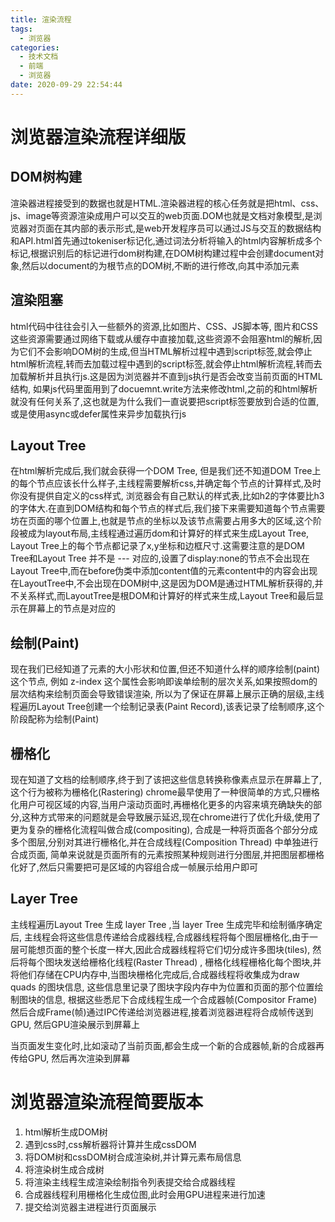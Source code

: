 ```yaml
---
title: 渲染流程
tags:
  - 浏览器
categories:
  - 技术文档
  - 前端
  - 浏览器
date: 2020-09-29 22:54:44
---
```


# 浏览器渲染流程详细版

## DOM树构建

渲染器进程接受到的数据也就是HTML.渲染器进程的核心任务就是把html、css、js、image等资源渲染成用户可以交互的web页面.DOM也就是文档对象模型,是浏览器对页面在其内部的表示形式,是web开发程序员可以通过JS与交互的数据结构和API.html首先通过tokeniser标记化,通过词法分析将输入的html内容解析成多个标记,根据识别后的标记进行dom树构建,在DOM树构建过程中会创建document对象,然后以document的为根节点的DOM树,不断的进行修改,向其中添加元素

## 渲染阻塞

html代码中往往会引入一些额外的资源,比如图片、CSS、JS脚本等, 图片和CSS这些资源需要通过网络下载或从缓存中直接加载,这些资源不会阻塞html的解析,因为它们不会影响DOM树的生成,但当HTML解析过程中遇到script标签,就会停止html解析流程,转而去加载过程中遇到的script标签,就会停止html解析流程,转而去加载解析并且执行js.这是因为浏览器并不直到js执行是否会改变当前页面的HTML结构, 如果js代码里面用到了docuemnt.write方法来修改html,之前的和html解析就没有任何关系了,这也就是为什么我们一直说要把script标签要放到合适的位置,或是使用async或defer属性来异步加载执行js

## Layout Tree

在html解析完成后,我们就会获得一个DOM Tree, 但是我们还不知道DOM Tree上的每个节点应该长什么样子,主线程需要解析css,并确定每个节点的计算样式,及时你没有提供自定义的css样式, 浏览器会有自己默认的样式表,比如h2的字体要比h3的字体大.在直到DOM结构和每个节点的样式后,我们接下来需要知道每个节点需要坊在页面的哪个位置上,也就是节点的坐标以及该节点需要占用多大的区域,这个阶段被成为layout布局,主线程通过遍历dom和计算好的样式来生成Layout Tree, Layout Tree上的每个节点都记录了x,y坐标和边框尺寸.这需要注意的是DOM Tree和Layout Tree 并不是 --- 对应的,设置了display:none的节点不会出现在Layout Tree中,而在before伪类中添加content值的元素content中的内容会出现在LayoutTree中,不会出现在DOM树中,这是因为DOM是通过HTML解析获得的,并不关系样式,而LayoutTree是根DOM和计算好的样式来生成,Layout Tree和最后显示在屏幕上的节点是对应的

## 绘制(Paint)

现在我们已经知道了元素的大小形状和位置,但还不知道什么样的顺序绘制(paint)这个节点, 例如 z-index 这个属性会影响即诶单绘制的层次关系,如果按照dom的层次结构来绘制页面会导致错误渲染, 所以为了保证在屏幕上展示正确的层级,主线程遍历Layout Tree创建一个绘制记录表(Paint Record),该表记录了绘制顺序,这个阶段配称为绘制(Paint)

## 栅格化

现在知道了文档的绘制顺序,终于到了该把这些信息转换称像素点显示在屏幕上了,这个行为被称为栅格化(Rastering) chrome最早使用了一种很简单的方式,只栅格化用户可视区域的内容,当用户滚动页面时,再栅格化更多的内容来填充确缺失的部分,这种方式带来的问题就是会导致展示延迟,现在chrome进行了优化升级,使用了更为复杂的栅格化流程叫做合成(compositing), 合成是一种将页面各个部分分成多个图层,分别对其进行栅格化,并在合成线程(Composition Thread) 中单独进行合成页面, 简单来说就是页面所有的元素按照某种规则进行分图层,并把图层都栅格化好了,然后只需要把可是区域的内容组合成一帧展示给用户即可

## Layer Tree

主线程遍历Layout Tree 生成 layer Tree ,当 layer Tree 生成完毕和绘制循序确定后, 主线程会将这些信息传递给合成器线程,合成器线程将每个图层栅格化,由于一层可能想页面的整个长度一样大,因此合成器线程将它们切分成许多图块(tiles), 然后将每个图块发送给栅格化线程(Raster Thread) , 栅格化线程栅格化每个图块,并将他们存储在CPU内存中,当图块栅格化完成后,合成器线程将收集成为draw quads 的图块信息, 这些信息里记录了图块字段内存中为位置和页面的那个位置绘制图块的信息, 根据这些悉尼下合成线程生成一个合成器帧(Compositor Frame) 然后合成Frame(帧)通过IPC传递给浏览器进程,接着浏览器进程将合成帧传送到GPU, 然后GPU渲染展示到屏幕上

当页面发生变化时,比如滚动了当前页面,都会生成一个新的合成器帧,新的合成器再传给GPU, 然后再次渲染到屏幕

# 浏览器渲染流程简要版本

1. html解析生成DOM树
2. 遇到css时,css解析器将计算并生成cssDOM
3. 将DOM树和cssDOM树合成渲染树,并计算元素布局信息
4. 将渲染树生成合成树
5. 将渲染主线程生成渲染绘制指令列表提交给合成器线程
6. 合成器线程利用栅格化生成位图,此时会用GPU进程来进行加速
7. 提交给浏览器主进程进行页面展示

